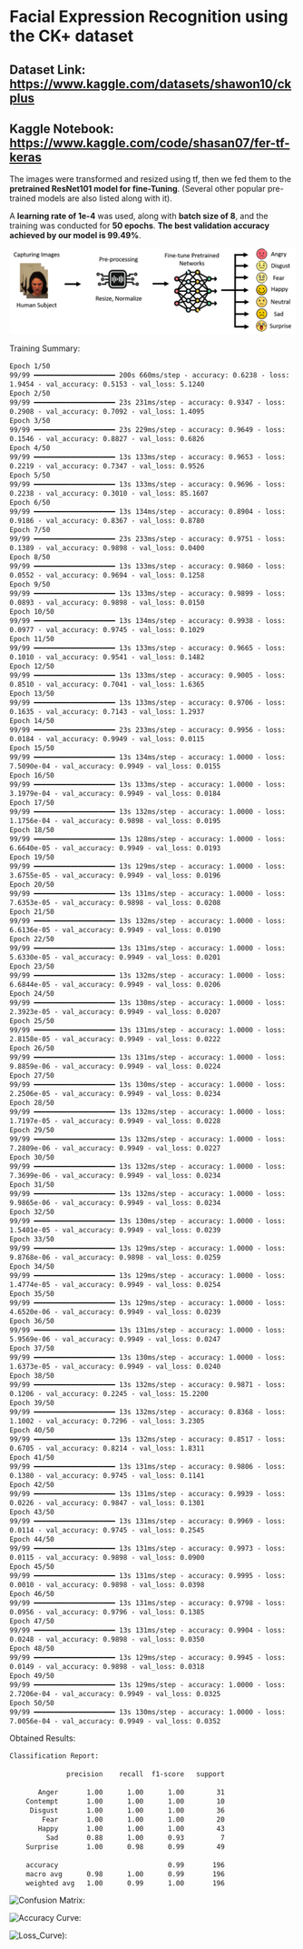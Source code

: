 # Facial Expression Recognition using the CK+ dataset

## Dataset Link: https://www.kaggle.com/datasets/shawon10/ckplus

## Kaggle Notebook: https://www.kaggle.com/code/shasan07/fer-tf-keras

The images were transformed and resized using tf, then we fed them to the **pretrained ResNet101 model for fine-Tuning**. (Several other popular pre-trained models are also listed along with it).

A **learning rate of 1e-4** was used, along with **batch size of 8**, and the training was conducted for **50 epochs**.
**The best validation accuracy achieved by our model is 99.49%**.

![Abstract:](Abstract.png)

Training Summary:

    Epoch 1/50
    99/99 ━━━━━━━━━━━━━━━━━━━━ 200s 660ms/step - accuracy: 0.6238 - loss: 1.9454 - val_accuracy: 0.5153 - val_loss: 5.1240
    Epoch 2/50
    99/99 ━━━━━━━━━━━━━━━━━━━━ 23s 231ms/step - accuracy: 0.9347 - loss: 0.2908 - val_accuracy: 0.7092 - val_loss: 1.4095
    Epoch 3/50
    99/99 ━━━━━━━━━━━━━━━━━━━━ 23s 229ms/step - accuracy: 0.9649 - loss: 0.1546 - val_accuracy: 0.8827 - val_loss: 0.6826
    Epoch 4/50
    99/99 ━━━━━━━━━━━━━━━━━━━━ 13s 133ms/step - accuracy: 0.9653 - loss: 0.2219 - val_accuracy: 0.7347 - val_loss: 0.9526
    Epoch 5/50
    99/99 ━━━━━━━━━━━━━━━━━━━━ 13s 133ms/step - accuracy: 0.9696 - loss: 0.2238 - val_accuracy: 0.3010 - val_loss: 85.1607
    Epoch 6/50
    99/99 ━━━━━━━━━━━━━━━━━━━━ 13s 134ms/step - accuracy: 0.8904 - loss: 0.9186 - val_accuracy: 0.8367 - val_loss: 0.8780
    Epoch 7/50
    99/99 ━━━━━━━━━━━━━━━━━━━━ 23s 233ms/step - accuracy: 0.9751 - loss: 0.1389 - val_accuracy: 0.9898 - val_loss: 0.0400
    Epoch 8/50
    99/99 ━━━━━━━━━━━━━━━━━━━━ 13s 133ms/step - accuracy: 0.9860 - loss: 0.0552 - val_accuracy: 0.9694 - val_loss: 0.1258
    Epoch 9/50
    99/99 ━━━━━━━━━━━━━━━━━━━━ 13s 133ms/step - accuracy: 0.9899 - loss: 0.0893 - val_accuracy: 0.9898 - val_loss: 0.0150
    Epoch 10/50
    99/99 ━━━━━━━━━━━━━━━━━━━━ 13s 134ms/step - accuracy: 0.9938 - loss: 0.0977 - val_accuracy: 0.9745 - val_loss: 0.1029
    Epoch 11/50
    99/99 ━━━━━━━━━━━━━━━━━━━━ 13s 133ms/step - accuracy: 0.9665 - loss: 0.1010 - val_accuracy: 0.9541 - val_loss: 0.1482
    Epoch 12/50
    99/99 ━━━━━━━━━━━━━━━━━━━━ 13s 133ms/step - accuracy: 0.9005 - loss: 0.8510 - val_accuracy: 0.7041 - val_loss: 1.6365
    Epoch 13/50
    99/99 ━━━━━━━━━━━━━━━━━━━━ 13s 133ms/step - accuracy: 0.9706 - loss: 0.1635 - val_accuracy: 0.7143 - val_loss: 1.2937
    Epoch 14/50
    99/99 ━━━━━━━━━━━━━━━━━━━━ 23s 233ms/step - accuracy: 0.9956 - loss: 0.0184 - val_accuracy: 0.9949 - val_loss: 0.0115
    Epoch 15/50
    99/99 ━━━━━━━━━━━━━━━━━━━━ 13s 134ms/step - accuracy: 1.0000 - loss: 7.5090e-04 - val_accuracy: 0.9949 - val_loss: 0.0155
    Epoch 16/50
    99/99 ━━━━━━━━━━━━━━━━━━━━ 13s 133ms/step - accuracy: 1.0000 - loss: 3.1979e-04 - val_accuracy: 0.9949 - val_loss: 0.0184
    Epoch 17/50
    99/99 ━━━━━━━━━━━━━━━━━━━━ 13s 132ms/step - accuracy: 1.0000 - loss: 1.1756e-04 - val_accuracy: 0.9898 - val_loss: 0.0195
    Epoch 18/50
    99/99 ━━━━━━━━━━━━━━━━━━━━ 13s 128ms/step - accuracy: 1.0000 - loss: 6.6640e-05 - val_accuracy: 0.9949 - val_loss: 0.0193
    Epoch 19/50
    99/99 ━━━━━━━━━━━━━━━━━━━━ 13s 129ms/step - accuracy: 1.0000 - loss: 3.6755e-05 - val_accuracy: 0.9949 - val_loss: 0.0196
    Epoch 20/50
    99/99 ━━━━━━━━━━━━━━━━━━━━ 13s 131ms/step - accuracy: 1.0000 - loss: 7.6353e-05 - val_accuracy: 0.9898 - val_loss: 0.0208
    Epoch 21/50
    99/99 ━━━━━━━━━━━━━━━━━━━━ 13s 132ms/step - accuracy: 1.0000 - loss: 6.6136e-05 - val_accuracy: 0.9949 - val_loss: 0.0190
    Epoch 22/50
    99/99 ━━━━━━━━━━━━━━━━━━━━ 13s 131ms/step - accuracy: 1.0000 - loss: 5.6330e-05 - val_accuracy: 0.9949 - val_loss: 0.0201
    Epoch 23/50
    99/99 ━━━━━━━━━━━━━━━━━━━━ 13s 132ms/step - accuracy: 1.0000 - loss: 6.6844e-05 - val_accuracy: 0.9949 - val_loss: 0.0206
    Epoch 24/50
    99/99 ━━━━━━━━━━━━━━━━━━━━ 13s 130ms/step - accuracy: 1.0000 - loss: 2.3923e-05 - val_accuracy: 0.9949 - val_loss: 0.0207
    Epoch 25/50
    99/99 ━━━━━━━━━━━━━━━━━━━━ 13s 131ms/step - accuracy: 1.0000 - loss: 2.8158e-05 - val_accuracy: 0.9949 - val_loss: 0.0222
    Epoch 26/50
    99/99 ━━━━━━━━━━━━━━━━━━━━ 13s 131ms/step - accuracy: 1.0000 - loss: 9.8859e-06 - val_accuracy: 0.9949 - val_loss: 0.0224
    Epoch 27/50
    99/99 ━━━━━━━━━━━━━━━━━━━━ 13s 130ms/step - accuracy: 1.0000 - loss: 2.2506e-05 - val_accuracy: 0.9949 - val_loss: 0.0234
    Epoch 28/50
    99/99 ━━━━━━━━━━━━━━━━━━━━ 13s 132ms/step - accuracy: 1.0000 - loss: 1.7197e-05 - val_accuracy: 0.9949 - val_loss: 0.0228
    Epoch 29/50
    99/99 ━━━━━━━━━━━━━━━━━━━━ 13s 132ms/step - accuracy: 1.0000 - loss: 7.2809e-06 - val_accuracy: 0.9949 - val_loss: 0.0227
    Epoch 30/50
    99/99 ━━━━━━━━━━━━━━━━━━━━ 13s 132ms/step - accuracy: 1.0000 - loss: 7.3699e-06 - val_accuracy: 0.9949 - val_loss: 0.0234
    Epoch 31/50
    99/99 ━━━━━━━━━━━━━━━━━━━━ 13s 132ms/step - accuracy: 1.0000 - loss: 9.9865e-06 - val_accuracy: 0.9949 - val_loss: 0.0234
    Epoch 32/50
    99/99 ━━━━━━━━━━━━━━━━━━━━ 13s 130ms/step - accuracy: 1.0000 - loss: 1.5401e-05 - val_accuracy: 0.9949 - val_loss: 0.0239
    Epoch 33/50
    99/99 ━━━━━━━━━━━━━━━━━━━━ 13s 129ms/step - accuracy: 1.0000 - loss: 9.8768e-06 - val_accuracy: 0.9898 - val_loss: 0.0259
    Epoch 34/50
    99/99 ━━━━━━━━━━━━━━━━━━━━ 13s 129ms/step - accuracy: 1.0000 - loss: 1.4774e-05 - val_accuracy: 0.9949 - val_loss: 0.0254
    Epoch 35/50
    99/99 ━━━━━━━━━━━━━━━━━━━━ 13s 129ms/step - accuracy: 1.0000 - loss: 4.6520e-06 - val_accuracy: 0.9949 - val_loss: 0.0239
    Epoch 36/50
    99/99 ━━━━━━━━━━━━━━━━━━━━ 13s 131ms/step - accuracy: 1.0000 - loss: 5.9569e-06 - val_accuracy: 0.9949 - val_loss: 0.0247
    Epoch 37/50
    99/99 ━━━━━━━━━━━━━━━━━━━━ 13s 130ms/step - accuracy: 1.0000 - loss: 1.6373e-05 - val_accuracy: 0.9949 - val_loss: 0.0240
    Epoch 38/50
    99/99 ━━━━━━━━━━━━━━━━━━━━ 13s 132ms/step - accuracy: 0.9871 - loss: 0.1206 - val_accuracy: 0.2245 - val_loss: 15.2200
    Epoch 39/50
    99/99 ━━━━━━━━━━━━━━━━━━━━ 13s 132ms/step - accuracy: 0.8368 - loss: 1.1002 - val_accuracy: 0.7296 - val_loss: 3.2305
    Epoch 40/50
    99/99 ━━━━━━━━━━━━━━━━━━━━ 13s 132ms/step - accuracy: 0.8517 - loss: 0.6705 - val_accuracy: 0.8214 - val_loss: 1.8311
    Epoch 41/50
    99/99 ━━━━━━━━━━━━━━━━━━━━ 13s 131ms/step - accuracy: 0.9806 - loss: 0.1380 - val_accuracy: 0.9745 - val_loss: 0.1141
    Epoch 42/50
    99/99 ━━━━━━━━━━━━━━━━━━━━ 13s 131ms/step - accuracy: 0.9939 - loss: 0.0226 - val_accuracy: 0.9847 - val_loss: 0.1301
    Epoch 43/50
    99/99 ━━━━━━━━━━━━━━━━━━━━ 13s 131ms/step - accuracy: 0.9969 - loss: 0.0114 - val_accuracy: 0.9745 - val_loss: 0.2545
    Epoch 44/50
    99/99 ━━━━━━━━━━━━━━━━━━━━ 13s 131ms/step - accuracy: 0.9973 - loss: 0.0115 - val_accuracy: 0.9898 - val_loss: 0.0900
    Epoch 45/50
    99/99 ━━━━━━━━━━━━━━━━━━━━ 13s 131ms/step - accuracy: 0.9995 - loss: 0.0010 - val_accuracy: 0.9898 - val_loss: 0.0398
    Epoch 46/50
    99/99 ━━━━━━━━━━━━━━━━━━━━ 13s 131ms/step - accuracy: 0.9798 - loss: 0.0956 - val_accuracy: 0.9796 - val_loss: 0.1385
    Epoch 47/50
    99/99 ━━━━━━━━━━━━━━━━━━━━ 13s 131ms/step - accuracy: 0.9904 - loss: 0.0248 - val_accuracy: 0.9898 - val_loss: 0.0350
    Epoch 48/50
    99/99 ━━━━━━━━━━━━━━━━━━━━ 13s 129ms/step - accuracy: 0.9945 - loss: 0.0149 - val_accuracy: 0.9898 - val_loss: 0.0318
    Epoch 49/50
    99/99 ━━━━━━━━━━━━━━━━━━━━ 13s 129ms/step - accuracy: 1.0000 - loss: 2.7206e-04 - val_accuracy: 0.9949 - val_loss: 0.0325
    Epoch 50/50
    99/99 ━━━━━━━━━━━━━━━━━━━━ 13s 130ms/step - accuracy: 1.0000 - loss: 7.0056e-04 - val_accuracy: 0.9949 - val_loss: 0.0352
    

Obtained Results:

    Classification Report:
    
                  precision    recall  f1-score   support
    
           Anger       1.00      1.00      1.00        31
        Contempt       1.00      1.00      1.00        10
         Disgust       1.00      1.00      1.00        36
            Fear       1.00      1.00      1.00        20
           Happy       1.00      1.00      1.00        43
             Sad       0.88      1.00      0.93         7
        Surprise       1.00      0.98      0.99        49
    
        accuracy                           0.99       196
        macro avg      0.98      1.00      0.99       196
        weighted avg   1.00      0.99      1.00       196


![Confusion Matrix: ](Conf_Mat.png)

![Accuracy Curve: ](Acc.png)

![Loss_Curve): ](Loss.png)
